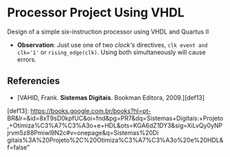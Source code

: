 # Processor Project Using VHDL
 Design of a simple six-instruction processor using VHDL and Quartus II
 
 
 * **Observation**: Just use one of two *clock's* directives, `clk event and clk='1'` or `rising_edge(clk)`. Using both simultaneously will cause errors.
 
 ## Referencies
* [VAHID, Frank. **Sistemas Digitais**. Bookman Editora, 2009.][def13]

[def13]: https://books.google.com.br/books?hl=pt-     BR&lr=&id=8xT9sD0kpfUC&oi=fnd&pg=PR7&dq=Sistemas+Digitais:+Projeto,+Otimiza%C3%A7%C3%A3o+e+HDL&ots=KGA6dZ1DY3&sig=XiLvQy0yNPjrvm5z88Pmiwl9N2c#v=onepage&q=Sistemas%20Di gitais%3A%20Projeto%2C%20Otimiza%C3%A7%C3%A3o%20e%20HDL&f=false"
